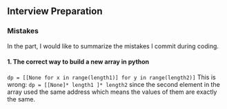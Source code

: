 ## Interview Preparation



### Mistakes
In the part, I would like to summarize the mistakes I commit during coding.


#### 1. The correct way to build a new array in python
`dp = [[None for x in range(length1)] for y in range(length2)]`
This is wrong: `dp = [[None]* length1 ]* length2` since the second element in the array used the same address which means the values of them are exactly the same.




